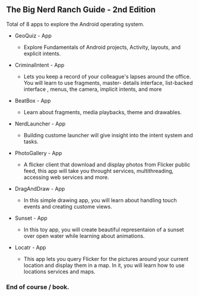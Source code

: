 ## The Big Nerd Ranch Guide - 2nd Edition 
Total of 8 apps to explore the Android operating system.

* GeoQuiz - App
  * Explore Fundamentals of Android projects, Activity, layouts, and explicit intents.

* Criminallntent - App
  * Lets you keep a record of your colleague's lapses around the office. You will learn to use fragments, master- details interface, list-backed interface
  , menus, the camera, implicit intents, and more

* BeatBox - App
  * Learn about fragments, media playbacks, theme and drawables.

* NerdLauncher - App
  * Building custome launcher will give insight into the intent system and tasks.

* PhotoGallery - App
  * A flicker client that download and display photos from Flicker public feed, this app will take you throught services, multithreading,
  accessing web services and more.

* DragAndDraw - App
  * In this simple drawing app, you will learn about handling touch events and creating custome views.

* Sunset - App
  * In this toy app, you will create beautiful representaion of a sunset over open water while learning about animations.

* Locatr - App
  * This app lets you query Flicker for the pictures around your current location and display them in a map. In it, you will learn
  how to use locations services and maps.
  
  
### End of course / book.
